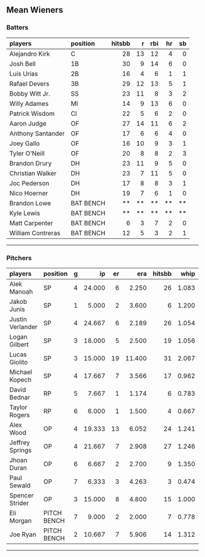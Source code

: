 ## Mean Wieners

### Batters

 
|players           |position  | hitsbb|  r| rbi| hr| sb| 
|:-----------------|:---------|------:|--:|---:|--:|--:| 
|Alejandro Kirk    |C         |     28| 13|  12|  4|  0| 
|Josh Bell         |1B        |     30|  9|  14|  6|  0| 
|Luis Urias        |2B        |     16|  4|   6|  1|  1| 
|Rafael Devers     |3B        |     29| 12|  13|  5|  1| 
|Bobby Witt Jr.    |SS        |     23| 11|   8|  3|  2| 
|Willy Adames      |MI        |     14|  9|  13|  6|  0| 
|Patrick Wisdom    |CI        |     22|  5|   6|  2|  0| 
|Aaron Judge       |OF        |     27| 14|  11|  6|  2| 
|Anthony Santander |OF        |     17|  6|   6|  4|  0| 
|Joey Gallo        |OF        |     16| 10|   9|  3|  1| 
|Tyler O'Neill     |OF        |     20|  8|   8|  2|  3| 
|Brandon Drury     |DH        |     23| 11|   9|  5|  0| 
|Christian Walker  |DH        |     23|  7|  11|  5|  0| 
|Joc Pederson      |DH        |     17|  8|   8|  3|  1| 
|Nico Hoerner      |DH        |     19|  7|   6|  1|  0| 
|Brandon Lowe      |BAT BENCH |     **| **|  **| **| **| 
|Kyle Lewis        |BAT BENCH |     **| **|  **| **| **| 
|Matt Carpenter    |BAT BENCH |      6|  3|   7|  2|  0| 
|William Contreras |BAT BENCH |     12|  5|   3|  2|  1| 


* * *

### Pitchers

 
|players          |position    |  g|     ip| er|    era| hitsbb|  whip| so|  w| sv| 
|:----------------|:-----------|--:|------:|--:|------:|------:|-----:|--:|--:|--:| 
|Alek Manoah      |SP          |  4| 24.000|  6|  2.250|     26| 1.083| 22|  3|  0| 
|Jakob Junis      |SP          |  1|  5.000|  2|  3.600|      6| 1.200|  5|  1|  0| 
|Justin Verlander |SP          |  4| 24.667|  6|  2.189|     26| 1.054| 23|  3|  0| 
|Logan Gilbert    |SP          |  3| 18.000|  5|  2.500|     19| 1.056| 15|  2|  0| 
|Lucas Giolito    |SP          |  3| 15.000| 19| 11.400|     31| 2.067| 14|  0|  0| 
|Michael Kopech   |SP          |  4| 17.667|  7|  3.566|     17| 0.962| 14|  1|  0| 
|David Bednar     |RP          |  5|  7.667|  1|  1.174|      6| 0.783| 11|  1|  1| 
|Taylor Rogers    |RP          |  6|  6.000|  1|  1.500|      4| 0.667|  8|  0|  4| 
|Alex Wood        |OP          |  4| 19.333| 13|  6.052|     24| 1.241| 15|  2|  0| 
|Jeffrey Springs  |OP          |  4| 21.667|  7|  2.908|     27| 1.246| 25|  1|  0| 
|Jhoan Duran      |OP          |  6|  6.667|  2|  2.700|      9| 1.350|  8|  0|  0| 
|Paul Sewald      |OP          |  7|  6.333|  3|  4.263|      3| 0.474|  7|  1|  2| 
|Spencer Strider  |OP          |  3| 15.000|  8|  4.800|     15| 1.000| 23|  2|  0| 
|Eli Morgan       |PITCH BENCH |  7|  9.000|  2|  2.000|      7| 0.778| 11|  2|  0| 
|Joe Ryan         |PITCH BENCH |  2| 10.667|  7|  5.906|     14| 1.312| 10|  0|  0| 


* * *


